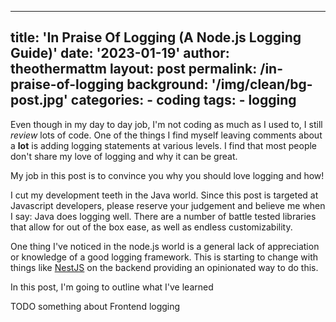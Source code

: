 
---
title: 'In Praise Of Logging (A Node.js Logging Guide)'
date: '2023-01-19'
author: theothermattm
layout: post
permalink: /in-praise-of-logging
background: '/img/clean/bg-post.jpg'
categories:
    - coding
tags:
    - logging
---

Even though in my day to day job, I'm not coding as much as I used to, I still _review_ lots of code. One of the things I find myself leaving comments about a **lot** is adding logging statements at various levels. I find that most people don't share my love of logging and why it can be great. 

My job in this post is to convince you why you should love logging and how!

I cut my development teeth in the Java world. Since this post is targeted at Javascript developers, please reserve your judgement and believe me when I say: Java does logging well. There are a number of battle tested libraries that allow for out of the box ease, as well as endless customizability.

One thing I've noticed in the node.js world is a general lack of appreciation or knowledge of a good logging framework. This is starting to change with things like [NestJS](https://docs.nestjs.com/techniques/logger) on the backend providing an opinionated way to do this.  

In this post, I'm going to outline what I've learned


TODO something about Frontend logging